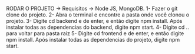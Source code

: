 
RODAR O PROJETO -> 
Requisitos -> Node JS, MongoDB.
1- Fazer o git clone do projeto.
2- Abra o terminal e encontre a pasta onde você clonou o projeto.
3- Digite cd backend e de enter, e então digite npm install. Após instalar todas as dependencias do backend, digite npm start.
4- Digite cd .. para voltar para pasta raiz
5- Digite cd frontend e de enter, e então digite npm install. Após instalar todas as dependencias do projeto, digite npm start.
